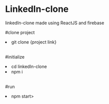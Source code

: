 # LinkedIn-clone
linkedIn-clone made using ReactJS and firebase

#clone project<br />
<li>git clone {project link}</li><br />

#initialize <br />
<li>cd linkedIn-clone<br />
<li>npm i</li><br />

#run<br />
<li>npm start><br />
